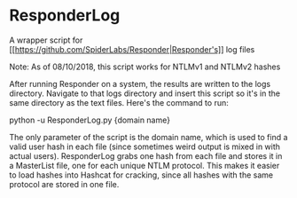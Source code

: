 # ResponderLog
A wrapper script for [[https://github.com/SpiderLabs/Responder|Responder's]] log files

Note: As of 08/10/2018, this script works for NTLMv1 and NTLMv2 hashes

After running Responder on a system, the results are written to the logs directory. 
Navigate to that logs directory and insert this script so it's in the same directory 
as the text files. Here's the command to run:

python -u ResponderLog.py {domain name}

The only parameter of the script is the domain name, which is used to find a valid
user hash in each file (since sometimes weird output is mixed in with actual users).
ResponderLog grabs one hash from each file and stores it in a MasterList file, one
for each unique NTLM protocol. This makes it easier to load hashes into Hashcat for
cracking, since all hashes with the same protocol are stored in one file. 

